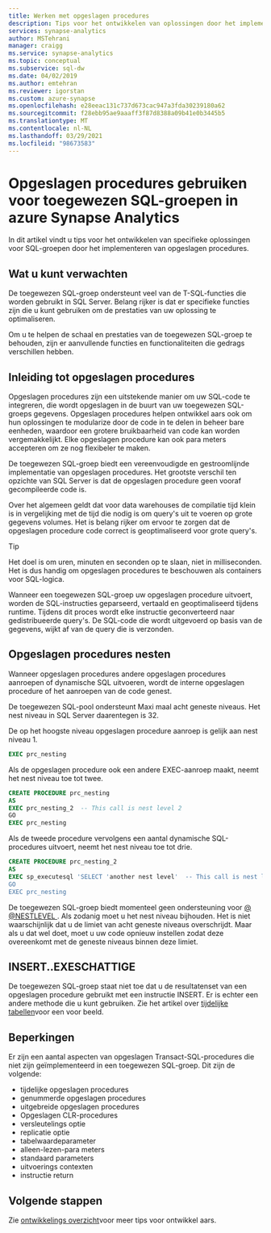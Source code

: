 ```yaml
---
title: Werken met opgeslagen procedures
description: Tips voor het ontwikkelen van oplossingen door het implementeren van opgeslagen procedures voor toegewezen SQL-groepen in azure Synapse Analytics.
services: synapse-analytics
author: MSTehrani
manager: craigg
ms.service: synapse-analytics
ms.topic: conceptual
ms.subservice: sql-dw
ms.date: 04/02/2019
ms.author: emtehran
ms.reviewer: igorstan
ms.custom: azure-synapse
ms.openlocfilehash: e28eeac131c737d673cac947a3fda30239180a62
ms.sourcegitcommit: f28ebb95ae9aaaff3f87d8388a09b41e0b3445b5
ms.translationtype: MT
ms.contentlocale: nl-NL
ms.lasthandoff: 03/29/2021
ms.locfileid: "98673583"
---
```

# <a name="using-stored-procedures-for-dedicated-sql-pools-in-azure-synapse-analytics"></a>Opgeslagen procedures gebruiken voor toegewezen SQL-groepen in azure Synapse Analytics

In dit artikel vindt u tips voor het ontwikkelen van specifieke oplossingen voor SQL-groepen door het implementeren van opgeslagen procedures.

## <a name="what-to-expect"></a>Wat u kunt verwachten

De toegewezen SQL-groep ondersteunt veel van de T-SQL-functies die worden gebruikt in SQL Server. Belang rijker is dat er specifieke functies zijn die u kunt gebruiken om de prestaties van uw oplossing te optimaliseren.

Om u te helpen de schaal en prestaties van de toegewezen SQL-groep te behouden, zijn er aanvullende functies en functionaliteiten die gedrags verschillen hebben.

## <a name="introducing-stored-procedures"></a>Inleiding tot opgeslagen procedures

Opgeslagen procedures zijn een uitstekende manier om uw SQL-code te integreren, die wordt opgeslagen in de buurt van uw toegewezen SQL-groeps gegevens. Opgeslagen procedures helpen ontwikkel aars ook om hun oplossingen te modularize door de code in te delen in beheer bare eenheden, waardoor een grotere bruikbaarheid van code kan worden vergemakkelijkt. Elke opgeslagen procedure kan ook para meters accepteren om ze nog flexibeler te maken.

De toegewezen SQL-groep biedt een vereenvoudigde en gestroomlijnde implementatie van opgeslagen procedures. Het grootste verschil ten opzichte van SQL Server is dat de opgeslagen procedure geen vooraf gecompileerde code is.

Over het algemeen geldt dat voor data warehouses de compilatie tijd klein is in vergelijking met de tijd die nodig is om query's uit te voeren op grote gegevens volumes. Het is belang rijker om ervoor te zorgen dat de opgeslagen procedure code correct is geoptimaliseerd voor grote query's.

> [!TIP]
> Het doel is om uren, minuten en seconden op te slaan, niet in milliseconden. Het is dus handig om opgeslagen procedures te beschouwen als containers voor SQL-logica.

Wanneer een toegewezen SQL-groep uw opgeslagen procedure uitvoert, worden de SQL-instructies geparseerd, vertaald en geoptimaliseerd tijdens runtime. Tijdens dit proces wordt elke instructie geconverteerd naar gedistribueerde query's. De SQL-code die wordt uitgevoerd op basis van de gegevens, wijkt af van de query die is verzonden.

## <a name="nesting-stored-procedures"></a>Opgeslagen procedures nesten

Wanneer opgeslagen procedures andere opgeslagen procedures aanroepen of dynamische SQL uitvoeren, wordt de interne opgeslagen procedure of het aanroepen van de code genest.

De toegewezen SQL-pool ondersteunt Maxi maal acht geneste niveaus. Het nest niveau in SQL Server daarentegen is 32.

De op het hoogste niveau opgeslagen procedure aanroep is gelijk aan nest niveau 1.

```sql
EXEC prc_nesting
```

Als de opgeslagen procedure ook een andere EXEC-aanroep maakt, neemt het nest niveau toe tot twee.

```sql
CREATE PROCEDURE prc_nesting
AS
EXEC prc_nesting_2  -- This call is nest level 2
GO
EXEC prc_nesting
```

Als de tweede procedure vervolgens een aantal dynamische SQL-procedures uitvoert, neemt het nest niveau toe tot drie.

```sql
CREATE PROCEDURE prc_nesting_2
AS
EXEC sp_executesql 'SELECT 'another nest level'  -- This call is nest level 2
GO
EXEC prc_nesting
```

De toegewezen SQL-groep biedt momenteel geen ondersteuning voor [@ @NESTLEVEL ](/sql/t-sql/functions/nestlevel-transact-sql?toc=/azure/synapse-analytics/sql-data-warehouse/toc.json&bc=/azure/synapse-analytics/sql-data-warehouse/breadcrumb/toc.json&view=azure-sqldw-latest&preserve-view=true). Als zodanig moet u het nest niveau bijhouden. Het is niet waarschijnlijk dat u de limiet van acht geneste niveaus overschrijdt. Maar als u dat wel doet, moet u uw code opnieuw instellen zodat deze overeenkomt met de geneste niveaus binnen deze limiet.

## <a name="insertexecute"></a>INSERT..EXESCHATTIGE

De toegewezen SQL-groep staat niet toe dat u de resultatenset van een opgeslagen procedure gebruikt met een instructie INSERT. Er is echter een andere methode die u kunt gebruiken. Zie het artikel over [tijdelijke tabellen](sql-data-warehouse-tables-temporary.md)voor een voor beeld.

## <a name="limitations"></a>Beperkingen

Er zijn een aantal aspecten van opgeslagen Transact-SQL-procedures die niet zijn geïmplementeerd in een toegewezen SQL-groep. Dit zijn de volgende:

* tijdelijke opgeslagen procedures
* genummerde opgeslagen procedures
* uitgebreide opgeslagen procedures
* Opgeslagen CLR-procedures
* versleutelings optie
* replicatie optie
* tabelwaardeparameter
* alleen-lezen-para meters
* standaard parameters
* uitvoerings contexten
* instructie return

## <a name="next-steps"></a>Volgende stappen

Zie [ontwikkelings overzicht](sql-data-warehouse-overview-develop.md)voor meer tips voor ontwikkel aars.
